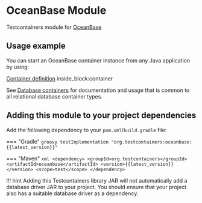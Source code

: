 # OceanBase Module

Testcontainers module for [OceanBase](https://hub.docker.com/r/oceanbase/oceanbase-ce)

## Usage example

You can start an OceanBase container instance from any Java application by using:

<!--codeinclude-->
[Container definition](../../../modules/oceanbase/src/test/java/org/testcontainers/oceanbase/SimpleOceanBaseCETest.java) inside_block:container
<!--/codeinclude-->

See [Database containers](./index.md) for documentation and usage that is common to all relational database container types.

## Adding this module to your project dependencies

Add the following dependency to your `pom.xml`/`build.gradle` file:

=== "Gradle"
    ```groovy
    testImplementation "org.testcontainers:oceanbase:{{latest_version}}"
    ```

=== "Maven"
    ```xml
    <dependency>
        <groupId>org.testcontainers</groupId>
        <artifactId>oceanbase</artifactId>
        <version>{{latest_version}}</version>
        <scope>test</scope>
    </dependency>
    ```

!!! hint
Adding this Testcontainers library JAR will not automatically add a database driver JAR to your project. You should ensure that your project also has a suitable database driver as a dependency.
